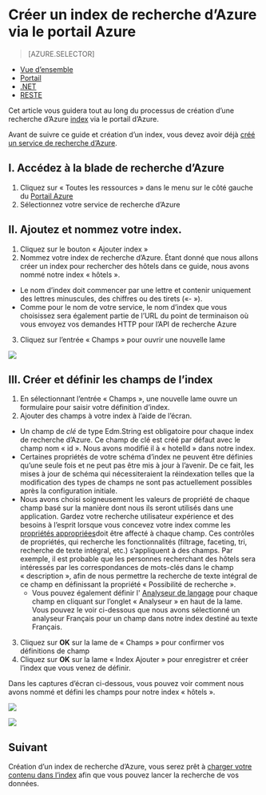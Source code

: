 <properties
    pageTitle="Créer un index de recherche d’Azure via le portail Azure | Microsoft Azure | Service de recherche de nuage hébergé"
    description="Créer un index en utilisant le portail Azure."
    services="search"
    manager="jhubbard"
    authors="ashmaka"
    documentationCenter=""/>

<tags
    ms.service="search"
    ms.devlang="NA"
    ms.workload="search"
    ms.topic="article"
    ms.tgt_pltfrm="na"
    ms.date="08/29/2016"
    ms.author="ashmaka"/>

# <a name="create-an-azure-search-index-using-the-azure-portal"></a>Créer un index de recherche d’Azure via le portail Azure
> [AZURE.SELECTOR]
- [Vue d’ensemble](search-what-is-an-index.md)
- [Portail](search-create-index-portal.md)
- [.NET](search-create-index-dotnet.md)
- [RESTE](search-create-index-rest-api.md)

Cet article vous guidera tout au long du processus de création d’une recherche d’Azure [index](search-what-is-an-index.md) via le portail d’Azure.

Avant de suivre ce guide et création d’un index, vous devez avoir déjà [créé un service de recherche d’Azure](search-create-service-portal.md).


## <a name="i-go-to-your-azure-search-blade"></a>I. Accédez à la blade de recherche d’Azure
1. Cliquez sur « Toutes les ressources » dans le menu sur le côté gauche du [Portail Azure](https://portal.azure.com/#blade/HubsExtension/BrowseResourceBlade/resourceType/Microsoft.Search%2FsearchServices)
2. Sélectionnez votre service de recherche d’Azure

## <a name="ii-add-and-name-your-index"></a>II. Ajoutez et nommez votre index.
1. Cliquez sur le bouton « Ajouter index »
2. Nommez votre index de recherche d’Azure. Étant donné que nous allons créer un index pour rechercher des hôtels dans ce guide, nous avons nommé notre index « hôtels ».
  * Le nom d’index doit commencer par une lettre et contenir uniquement des lettres minuscules, des chiffres ou des tirets («- »).
  * Comme pour le nom de votre service, le nom d’index que vous choisissez sera également partie de l’URL du point de terminaison où vous envoyez vos demandes HTTP pour l’API de recherche Azure
3. Cliquez sur l’entrée « Champs » pour ouvrir une nouvelle lame

![](./media/search-create-index-portal/add-index.png)


## <a name="iii-create-and-define-the-fields-of-your-index"></a>III. Créer et définir les champs de l’index
1. En sélectionnant l’entrée « Champs », une nouvelle lame ouvre un formulaire pour saisir votre définition d’index.
2. Ajouter des champs à votre index à l’aide de l’écran.

  * Un champ de *clé* de type Edm.String est obligatoire pour chaque index de recherche d’Azure. Ce champ de clé est créé par défaut avec le champ nom « id ». Nous avons modifié il à « hotelId » dans notre index.
  * Certaines propriétés de votre schéma d’index ne peuvent être définies qu’une seule fois et ne peut pas être mis à jour à l’avenir. De ce fait, les mises à jour de schéma qui nécessiteraient la réindexation telles que la modification des types de champs ne sont pas actuellement possibles après la configuration initiale.
  * Nous avons choisi soigneusement les valeurs de propriété de chaque champ basé sur la manière dont nous ils seront utilisés dans une application. Gardez votre recherche utilisateur expérience et des besoins à l’esprit lorsque vous concevez votre index comme les [propriétés appropriées](https://msdn.microsoft.com/library/azure/dn798941.aspx)doit être affecté à chaque champ. Ces contrôles de propriétés, qui recherche les fonctionnalités (filtrage, faceting, tri, recherche de texte intégral, etc.) s’appliquent à des champs. Par exemple, il est probable que les personnes recherchant des hôtels sera intéressés par les correspondances de mots-clés dans le champ « description », afin de nous permettre la recherche de texte intégral de ce champ en définissant la propriété « Possibilité de recherche ».
    * Vous pouvez également définir l' [Analyseur de langage](https://msdn.microsoft.com/en-us/library/azure/dn879793.aspx) pour chaque champ en cliquant sur l’onglet « Analyseur » en haut de la lame. Vous pouvez le voir ci-dessous que nous avons sélectionné un analyseur Français pour un champ dans notre index destiné au texte Français.

3. Cliquez sur **OK** sur la lame de « Champs » pour confirmer vos définitions de champ
4. Cliquez sur **OK** sur la lame « Index Ajouter » pour enregistrer et créer l’index que vous venez de définir.

Dans les captures d’écran ci-dessous, vous pouvez voir comment nous avons nommé et défini les champs pour notre index « hôtels ».

![](./media/search-create-index-portal/field-definitions.png)

![](./media/search-create-index-portal/set-analyzer.png)

## <a name="next"></a>Suivant
Création d’un index de recherche d’Azure, vous serez prêt à [charger votre contenu dans l’index](search-what-is-data-import.md) afin que vous pouvez lancer la recherche de vos données.
